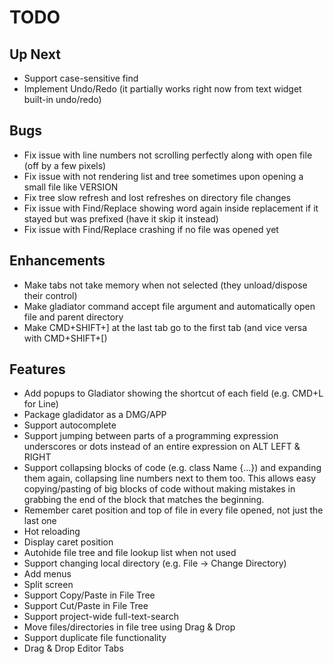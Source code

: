 # TODO

## Up Next

- Support case-sensitive find
- Implement Undo/Redo (it partially works right now from text widget built-in undo/redo)

## Bugs

- Fix issue with line numbers not scrolling perfectly along with open file (off by a few pixels)
- Fix issue with not rendering list and tree sometimes upon opening a small file like VERSION
- Fix tree slow refresh and lost refreshes on directory file changes
- Fix issue with Find/Replace showing word again inside replacement if it stayed but was prefixed (have it skip it instead)
- Fix issue with Find/Replace crashing if no file was opened yet

## Enhancements

- Make tabs not take memory when not selected (they unload/dispose their control)
- Make gladiator command accept file argument and automatically open file and parent directory
- Make CMD+SHIFT+] at the last tab go to the first tab (and vice versa with CMD+SHIFT+[) 

## Features

- Add popups to Gladiator showing the shortcut of each field (e.g. CMD+L for Line)
- Package gladidator as a DMG/APP
- Support autocomplete
- Support jumping between parts of a programming expression underscores or dots instead of an entire expression on ALT LEFT & RIGHT
- Support collapsing blocks of code (e.g. class Name {...}) and expanding them again, collapsing line numbers next to them too. 
This allows easy copying/pasting of big blocks of code without making mistakes in grabbing the end of the block that matches the beginning.
- Remember caret position and top of file in every file opened, not just the last one
- Hot reloading
- Display caret position
- Autohide file tree and file lookup list when not used
- Support changing local directory (e.g. File -> Change Directory)
- Add menus
- Split screen
- Support Copy/Paste in File Tree
- Support Cut/Paste in File Tree
- Support project-wide full-text-search
- Move files/directories in file tree using Drag & Drop
- Support duplicate file functionality
- Drag & Drop Editor Tabs
